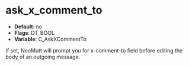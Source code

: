 # ask_x_comment_to

- **Default**: no
- **Flags**: DT_BOOL
- **Variable**: C_AskXCommentTo

If set, NeoMutt will prompt you for x-comment-to field before editing
the body of an outgoing message.

